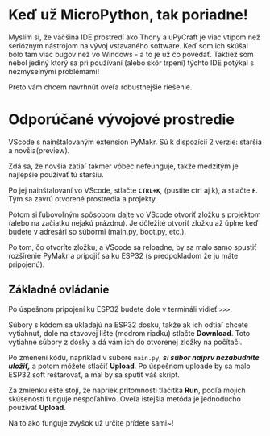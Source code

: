 # Keď už MicroPython, tak poriadne!

Myslím si, že väčšina IDE prostredí ako Thony a uPyCraft je viac vtipom než serióznym nástrojom na vývoj vstavaného software. Keď som ich skúšal bolo tam viac bugov než vo Windows - a to je už čo povedať. Taktiež som nebol jediný ktorý sa pri používaní (alebo skôr trpení) týchto IDE potýkal s nezmyselnými problémami!

Preto vám chcem navrhnúť oveľa robustnejšie riešenie.

# Odporúčané vývojové prostredie

VScode s nainštalovaným extension PyMakr. Sú k dispozícií 2 verzie: staršia a novšia(preview).

Zdá sa, že novšia zatiaľ takmer vôbec nefeunguje, takže medzitým je najlepšie používať tú staršiu.

Po jej nainštalovaní vo VScode, stlačte **`CTRL+K`**, (pustite ctrl aj k), a stlačte **`F`**. Tým sa zavrú otvorené prostredia a projekty.

Potom si ľubovoľným spôsobom dajte vo VScode otvoriť zložku s projektom (alebo na začiatku nejakú prázdnu). Je dôležité otvoriť zložku až úplne keď budete v adresári so súbormi (main.py, boot.py, etc.).

Po tom, čo otvoríte zložku, a VScode sa reloadne, by sa malo samo spustiť rozšírenie PyMakr a pripojiť sa ku ESP32 (s predpokladom že ju máte pripojenú).

## Základné ovládanie

Po úspešnom pripojení ku ESP32 budete dole v termináli vidieť `>>>`.

Súbory s kódom sa ukladajú na ESP32 dosku, takže ak ich odtiaľ chcete vytiahnuť, dole na stavovej lište (modrom riadku) stlačte **Download**. Toto vytiahne súbory z dosky a dá vám ich do otvorenej zložky na počítači.

Po zmenení kódu, napríklad v súbore `main.py`, ***si súbor najprv nezabudnite uložiť,*** a potom môžete stlačiť **Upload**. Po úspešnom uploade by sa malo ESP32 soft reštarovať, a mal by sa sputiť váš skript.

Za zmienku ešte stojí, že napriek prítomnosti tlačítka **Run**, podľa mojich skúseností funguje nespoľahlivo. Oveľa istejšia metóda je jednoducho používať **Upload**.

Na to ako funguje zvyšok už určite prídete sami~!
